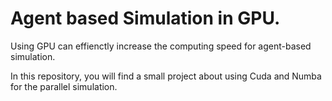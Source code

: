 # Agent based Simulation in GPU. 

Using GPU can effienctly increase the computing speed for agent-based simulation. 

In this repository, you will find a small project about using Cuda and Numba for the parallel simulation. 